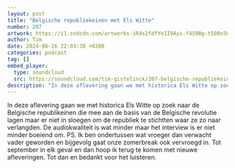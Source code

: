 ```yaml
---
layout: post
title: "Belgische republiekeinen met Els Witte"
number: 207
artwork: https://i1.sndcdn.com/artworks-iR4s2fdfYe1I9Ayi-f4S9Bg-t500x500.jpg
author: Tim
date: 2024-06-16 22:03:38 +0200
categories: podcast
tag: []
embed_player:
  type: soundcloud
  src: https://soundcloud.com/tim-gistelinck/207-belgische-republiekeinen-met-els-witte
description: "In deze aflevering gaan we met historica Els Witte op zoek naar de Belgische republikeinen die mee aan de basis van de Belgische revolutie lagen maar er niet in sloegen om de republiek te stichtten waar ze zo naar verlangden."
---
```

In deze aflevering gaan we met historica Els Witte op zoek naar de Belgische republikeinen die mee aan de basis van de Belgische revolutie lagen maar er niet in sloegen om de republiek te stichtten waar ze zo naar verlangden. De audiokwaliteit is wat minder maar het interview is er niet minder boeiend om.
PS. Ik ben ondertussen wat vroeger dan verwacht vader geworden en bijgevolg gaat onze zomerbreak ook vervroegd in. Tot september in elk geval en dan hoop ik terug te komen met nieuwe afleveringen. Tot dan en bedankt voor het luisteren.